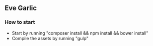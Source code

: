 ## Eve Garlic

### How to start
 
* Start by running "composer install && npm install && bower install"
* Compile the assets by running "gulp"


